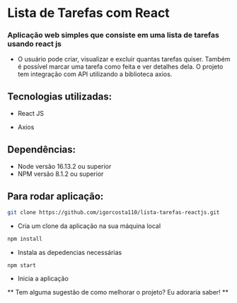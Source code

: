 # Lista de Tarefas com React

### Aplicação web simples que consiste em uma lista de tarefas usando react js

- O usuário pode criar, visualizar e excluir quantas tarefas quiser. Também é possível marcar uma tarefa como feita e ver detalhes dela. O projeto tem integração com API utilizando a biblioteca axios.

## Tecnologias utilizadas: 
- React JS

- Axios

## Dependências: 
- Node versão 16.13.2 ou superior
- NPM versão 8.1.2 ou superior

## Para rodar aplicação: 

``` bash
git clone https://github.com/igorcosta110/lista-tarefas-reactjs.git

```

- Cria um clone da aplicação na sua máquina local

``` bash
npm install

```

- Instala as depedencias necessárias

```
npm start
```

- Inicia a aplicação

** Tem alguma sugestão de como melhorar o projeto? Eu adoraria saber! **
